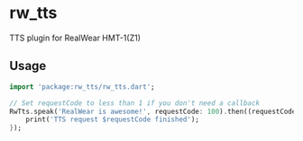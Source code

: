 # rw_tts

TTS plugin for RealWear HMT-1(Z1) 

## Usage
```dart
import 'package:rw_tts/rw_tts.dart';

// Set requestCode to less than 1 if you don't need a callback
RwTts.speak('RealWear is awesome!', requestCode: 100).then((requestCode) {
    print('TTS request $requestCode finished');
});
```